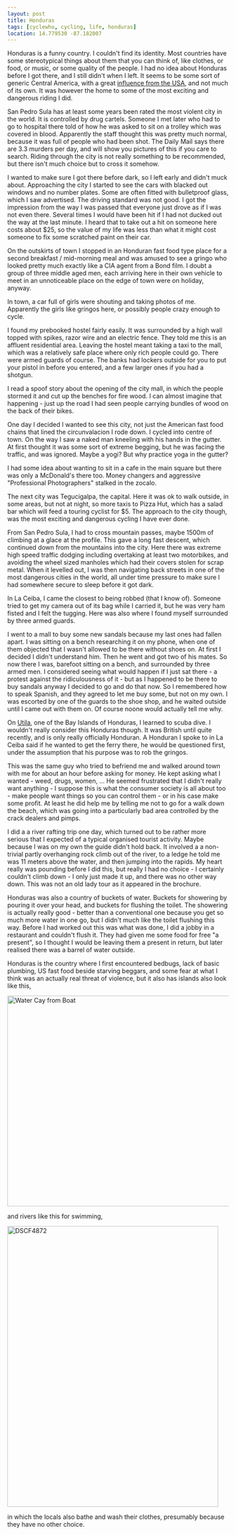 ```yaml
---
layout: post
title: Honduras
tags: [cyclewho, cycling, life, honduras]
location: 14.779530 -87.182007
---
```


Honduras is a funny country. I couldn't find its identity. Most countries have
some stereotypical things about them that you can think of, like clothes, or
food, or music, or some quality of the people. I had no idea about Honduras
before I got there, and I still didn't when I left. It seems to be some sort
of generic Central America, with a great <a
href="/blog/2013/05/24/USA-Calling.html">influence from the USA</a>, and not
much of its own. It was however the home to some of the most exciting and
dangerous riding I did.

San Pedro Sula has at least some years been rated the most violent city in the
world. It is controlled by drug cartels. Someone I met later who had to go to
hospital there told of how he was asked to sit on a trolley which was covered
in blood. Apparently the staff thought this was pretty much normal, because it
was full of people who had been shot. The Daily Mail says there are 3.3
murders per day, and will show you pictures of this if you care to
search. Riding through the city is not really something to be recommended, but
there isn't much choice but to cross it somehow.

I wanted to make sure I got there before dark, so I left early and didn't muck
about. Approaching the city I started to see the cars with blacked out windows
and no number plates. Some are often fitted with bulletproof glass, which I saw
advertised. The driving standard was not good. I got the impression from the
way I was passed that everyone just drove as if I was not even there. Several
times I would have been hit if I had not ducked out the way at the last
minute. I heard that to take out a hit on someone here costs about $25, so the
value of my life was less than what it might cost someone to fix some
scratched paint on their car.

On the outskirts of town I stopped in an Honduran fast food type place for a
second breakfast / mid-morning meal and was amused to see a gringo who looked
pretty much exactly like a CIA agent from a Bond film. I doubt a group of
three middle aged men, each arriving here in their own vehicle to meet in an
unnoticeable place on the edge of town were on holiday, anyway.

In town, a car full of girls were shouting and taking photos of me. Apparently
the girls like gringos here, or possibly people crazy enough to cycle.

I found my prebooked hostel fairly easily. It was surrounded by a high wall
topped with spikes, razor wire and an electric fence. They told me this is an
affluent residential area. Leaving the hostel meant taking a taxi to the mall,
which was a relatively safe place where only rich people could go. There were
armed guards of course. The banks had lockers outside for you to put your
pistol in before you entered, and a few larger ones if you had a shotgun.

I read a spoof story about the opening of the city mall, in which the people
stormed it and cut up the benches for fire wood. I can almost imagine that
happening - just up the road I had seen people carrying bundles of wood on the
back of their bikes.

One day I decided I wanted to see this city, not just the American fast food
chains that lined the circunvalacion I rode down. I cycled into centre of
town. On the way I saw a naked man kneeling with his hands in the gutter. At
first thought it was some sort of extreme begging, but he was facing the
traffic, and was ignored. Maybe a yogi? But why practice yoga in the gutter?

I had some idea about wanting to sit in a cafe in the main square but there
was only a McDonald's there too. Money changers and aggressive "Professional
Photographers" stalked in the zocalo.

The next city was Tegucigalpa, the capital. Here it was ok to walk outside, in
some areas, but not at night, so more taxis to Pizza Hut, which has a salad
bar which will feed a touring cyclist for $5. The approach to the city though,
was the most exciting and dangerous cycling I have ever done.

From San Pedro Sula, I had to cross mountain passes, maybe 1500m of climbing at
a glace at the profile. This gave a long fast descent, which continued down
from the mountains into the city. Here there was extreme high speed traffic
dodging including overtaking at least two motorbikes, and avoiding the wheel
sized manholes which had their covers stolen for scrap metal. When it levelled
out, I was then navigating back streets in one of the most dangerous cities in
the world, all under time pressure to make sure I had somewhere secure to
sleep before it got dark.

In La Ceiba, I came the closest to being robbed (that I know of). Someone
tried to get my camera out of its bag while I carried it, but he was very ham
fisted and I felt the tugging. Here was also where I found myself surrounded
by three armed guards.

I went to a mall to buy some new sandals because my last ones had fallen
apart. I was sitting on a bench researching it on my phone, when one of them
objected that I wasn't allowed to be there without shoes on. At first I
decided I didn't understand him. Then he went and got two of his mates. So now
there I was, barefoot sitting on a bench, and surrounded by three armed men. I
considered seeing what would happen if I just sat there - a protest against
the ridiculousness of it - but as I happened to be there to buy sandals anyway
I decided to go and do that now. So I remembered how to speak Spanish, and
they agreed to let me buy some, but not on my own. I was escorted by one of
the guards to the shoe shop, and he waited outside until I came out with them
on. Of course noone would actually tell me why.

On <a href="/blog/2013/06/07/Utila.html">Utila</a>, one of the Bay Islands of
Honduras, I learned to scuba dive. I wouldn't really consider this Honduras
though. It was British until quite recently, and is only really officially
Honduran. A Honduran I spoke to in La Ceiba said if he wanted to get the ferry
there, he would be questioned first, under the assumption that his purpose was
to rob the gringos.

This was the same guy who tried to befriend me and walked around town with me
for about an hour before asking for money. He kept asking what I wanted -
weed, drugs, women, ... He seemed frustrated that I didn't really want
anything - I suppose this is what the consumer society is all about too - make
people want things so you can control them - or in his case make some
profit. At least he did help me by telling me not to go for a walk down the
beach, which was going into a particularly bad area controlled by the crack
dealers and pimps.

I did a a river rafting trip one day, which turned out to be rather more
serious that I expected of a typical organised tourist activity. Maybe because
I was on my own the guide didn't hold back. It involved a a non-trivial partly
overhanging rock climb out of the river, to a ledge he told me was 11 meters
above the water, and then jumping into the rapids. My heart really was
pounding before I did this, but really I had no choice - I certainly couldn't
climb down - I only just made it up, and there was no other way down. This was
not an old lady tour as it appeared in the brochure.

Honduras was also a country of buckets of water. Buckets for showering by
pouring it over your head, and buckets for flushing the toilet. The showering
is actually really good - better than a conventional one because you get so
much more water in one go, but I didn't much like the toilet flushing this
way. Before I had worked out this was what was done, I did a jobby in a
restaurant and couldn't flush it. They had given me some food for free "a
present", so I thought I would be leaving them a present in return, but later
realised there was a barrel of water outside.

Honduras is the country where I first encountered bedbugs, lack of basic
plumbing, US fast food beside starving beggars, and some fear at what I think was
an actually real threat of violence, but it also has islands also look like this,

<a href="http://www.flickr.com/photos/mm0hai/8908097643/" title="Water Cay
from Boat by mm0hai, on Flickr"><img
src="http://farm4.staticflickr.com/3747/8908097643_279a18f871_z.jpg"
width="640" height="480" alt="Water Cay from Boat"></a>

and rivers like this for swimming,

<a href="http://www.flickr.com/photos/mm0hai/9001628671/" title="DSCF4872 by
mm0hai, on Flickr"><img
src="http://farm6.staticflickr.com/5446/9001628671_4b2c3d737a_z.jpg"
width="480" height="640" alt="DSCF4872"></a>

in which the locals also bathe and wash their clothes, presumably because they
have no other choice.